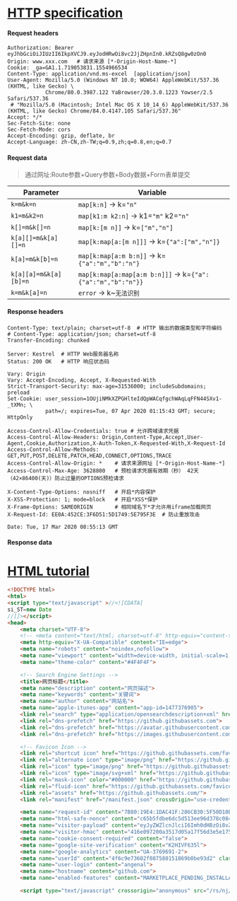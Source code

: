 # [HTTP specification](https://tools.ietf.org/html/rfc7230)

#### Request headers
```
Authorization: Bearer eyJhbGciOiJIUzII6IkpXVCJ9.eyJodHRwOi8vc2JjZHpnIn0.kRZsQ8gw0zOn0
Origin: www.xxx.com   # 请求来源 [*-Origin-Host-Name-*]
Cookie: _ga=GA1.1.719053831.1554966534
Content-Type: application/vnd.ms-excel  [application/json]
User-Agent: Mozilla/5.0 (Windows NT 10.0; WOW64) AppleWebKit/537.36 (KHTML, like Gecko) \
            Chrome/80.0.3987.122 YaBrowser/20.3.0.1223 Yowser/2.5 Safari/537.36
 # "Mozilla/5.0 (Macintosh; Intel Mac OS X 10_14_6) AppleWebKit/537.36 (KHTML, like Gecko) Chrome/84.0.4147.105 Safari/537.36"
Accept: */*
Sec-Fetch-Site: none
Sec-Fetch-Mode: cors
Accept-Encoding: gzip, deflate, br
Accept-Language: zh-CN,zh-TW;q=0.9,zh;q=0.8,en;q=0.7
```

#### Request data

> 通过网址:Route参数+Query参数+Body数据+Form表单提交

Parameter             | Variable
---                   |---
`k=m&k=n`             | `map[k:n]`                   → k=`"n"`
`k1=m&k2=n`           | `map[k1:m k2:n]`             → k1=`"m"` k2=`"n"`
`k[]=m&k[]=n`         | `map[k:[m n]]`               → k=`["m","n"]`
`k[a][]=m&k[a][]=n`   | `map[k:map[a:[m n]]]`        → k=`{"a":["m","n"]}`
`k[a]=m&k[b]=n`       | `map[k:map[a:m b:n]]`        → k=`{"a":"m","b":"n"}`
`k[a][a]=m&k[a][b]=n` | `map[k:map[a:map[a:m b:n]]]` → k=`{"a":{"a":"m","b":"n"}}`
`k=m&k[a]=n`          | `error`                      → k~`无法识别`



#### Response headers
```
Content-Type: text/plain; charset=utf-8  # HTTP 输出的数据类型和字符编码
# Content-Type: application/json; charset=utf-8
Transfer-Encoding: chunked

Server: Kestrel  # HTTP Web服务器名称
Status: 200 OK   # HTTP 响应状态码

Vary: Origin
Vary: Accept-Encoding, Accept, X-Requested-With
Strict-Transport-Security: max-age=31536000; includeSubdomains; preload
Set-Cookie: user_session=1OUjiNMkXZPGHlteIdQpWACqfgchWAqLqFFN44SXv1-_tXMn; \
            path=/; expires=Tue, 07 Apr 2020 01:15:43 GMT; secure; HttpOnly

Access-Control-Allow-Credentials: true # 允许跨域请求凭据
Access-Control-Allow-Headers: Origin,Content-Type,Accept,User-Agent,Cookie,Authorization,X-Auth-Token,X-Requested-With,X-Request-Id
Access-Control-Allow-Methods: GET,PUT,POST,DELETE,PATCH,HEAD,CONNECT,OPTIONS,TRACE
Access-Control-Allow-Origin: *    # 请求来源网址 [*-Origin-Host-Name-*]
Access-Control-Max-Age: 3628800   # 预检请求凭据有效期（秒） 42天（42×86400(天)）防止过量的OPTIONS预检请求

X-Content-Type-Options: nosniff   # 开启*内容保护
X-XSS-Protection: 1; mode=block   # 开启*XSS*保护
X-Frame-Options: SAMEORIGIN       # 相同域名下*才允许用iframe加载网页
X-Request-Id: EE0A:452CE:3F6D51:5D1749:5E795F3E  # 防止重放攻击

Date: Tue, 17 Mar 2020 08:55:13 GMT
```

#### Response data


# [HTML tutorial](https://www.runoob.com/html/html-tutorial.html)

~~~html
<!DOCTYPE html>
<html>
<script type="text/javascript" >//<![CDATA[
si_ST=new Date
//]]></script>
<head>
    <meta charset="UTF-8">
    <!-- <meta content="text/html; charset=utf-8" http-equiv="content-type"> -->
    <meta http-equiv="X-UA-Compatible" content="IE=edge">
    <meta name="robots" content="noindex,nofollow">
    <meta name="viewport" content="width=device-width, initial-scale=1, shrink-to-fit=no, user-scalable=no">
    <meta name="theme-color" content="#4F4F4F">

    <!-- Search Engine Settings -->
    <title>网页标题</title>
    <meta name="description" content="网页描述">
    <meta name="keywords" content="关键词">
    <meta name="author" content="网站名">
    <meta name="apple-itunes-app" content="app-id=1477376905">
    <link rel="search" type="application/opensearchdescription+xml" href="/opensearch.xml" title="网站名">
    <link rel="dns-prefetch" href="https://github.githubassets.com">
    <link rel="dns-prefetch" href="https://avatar.githubusercontent.com">
    <link rel="dns-prefetch" href="https://images.githubusercontent.com">

    <!-- Favicon Icon -->
    <link rel="shortcut icon" href="https://github.githubassets.com/favicons/favicon.ico">
    <link rel="alternate icon" type="image/png" href="https://github.githubassets.com/favicons/favicon.png">
    <link rel="icon" type="image/png" href="https://github.githubassets.com/favicons/favicon.png">
    <link rel="icon" type="image/svg+xml" href="https://github.githubassets.com/favicons/favicon.svg">
    <link rel="mask-icon" color="#000000" href="https://github.githubassets.com/favicons/pinned-octocat.svg">
    <link rel="fluid-icon" href="https://github.githubassets.com/favicons/fluidicon.png" title="网站名">
    <link rel="assets" href="https://github.githubassets.com/">
    <link rel="manifest" href="/manifest.json" crossOrigin="use-credentials">

    <meta name="request-id" content="7B80:19E4:1DAC41F:286CB30:5F50D10B" data-pjax-transient="true">
    <meta name="html-safe-nonce" content="c65b5fdbe6dc5d513ee96d378c084ca168d26166" data-pjax-transient="true">
    <meta name="visitor-payload" content="eyJyZWZlcnJlciI6Imh0dHBzOi8vZ2l0aHViLm==" data-pjax-transient="true">
    <meta name="visitor-hmac" content="416e097200a3517d05a17f56d3e5e175ccc1a277407" data-pjax-transient="true">
    <meta name="cookie-consent-required" content="false">
    <meta name="google-site-verification" content="K2HIVF635l">
    <meta name="google-analytics" content="UA-3769691-2">
    <meta name="userId" content="4f6c9e73602f087580151869b0be93d2" class="js-ga-set">
    <meta name="user-login" content="angenal">
    <meta name="hostname" content="github.com">
    <meta name="enabled-features" content="MARKETPLACE_PENDING_INSTALLATIONS,JS_HTTP_CACHE_HEADERS">

    <script type="text/javascript" crossorigin="anonymous" src="/rs/nj/SaARcujqfMTKslsX8RYX1fR5N7Q.js">
    
    
~~~


